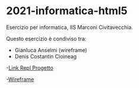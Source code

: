 # 2021-informatica-html5

Esercizio per informatica, IIS Marconi Civitavecchia.

Questo esercizio è condiviso tra:
- Gianluca Anselmi (wireframe)
- Denis Costantin Cioineag

-[Link Repl Progetto](https://repl.it/@GianlucaAnselm1/2021-informaticahtml5#index.html)

-[Wireframe](https://viewer.diagrams.net/?highlight=0000FF&edit=_blank&layers=1&nav=1&title=Untitled%20Diagram.drawio#Uhttps%3A%2F%2Fraw.githubusercontent.com%2Fgianlucaanselmi%2F2021-informatica.html5%2Fmain%2FUntitled%2520Diagram.drawio)

